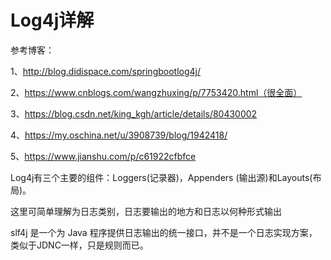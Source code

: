 # Log4j详解

参考博客：

1、http://blog.didispace.com/springbootlog4j/

2、https://www.cnblogs.com/wangzhuxing/p/7753420.html（很全面）

3、https://blog.csdn.net/king_kgh/article/details/80430002

4、https://my.oschina.net/u/3908739/blog/1942418/

5、https://www.jianshu.com/p/c61922cfbfce

Log4j有三个主要的组件：Loggers(记录器)，Appenders (输出源)和Layouts(布局)。

这里可简单理解为日志类别，日志要输出的地方和日志以何种形式输出

slf4j 是一个为 Java 程序提供日志输出的统一接口，并不是一个日志实现方案，类似于JDNC一样，只是规则而已。
